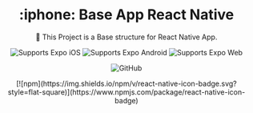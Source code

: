 <!-- Title -->

<h1 align="center"> :iphone: Base App React Native </h1>

<p align="center">🚀 This Project is a Base structure for React Native App. </p>


<!-- Header -->

<p align="center">

  <p align="center">
    <!-- iOS -->
    <img alt="Supports Expo iOS" longdesc="Supports Expo iOS" src="https://img.shields.io/badge/iOS-000.svg?style=flat-square&logo=APPLE&labelColor=999999&logoColor=fff" />
    <!-- Android -->
    <img alt="Supports Expo Android" longdesc="Supports Expo Android" src="https://img.shields.io/badge/Android-000.svg?style=flat-square&logo=ANDROID&labelColor=A4C639&logoColor=fff" />
    <!-- Web -->
    <img alt="Supports Expo Web" longdesc="Supports Expo Web" src="https://img.shields.io/badge/web-000.svg?style=flat-square&logo=GOOGLE-CHROME&labelColor=4285F4&logoColor=fff" />
  </p>
  
  <p align="center">
    <!-- LICENSE -->
    <img alt="GitHub" src="https://img.shields.io/github/license/karenyov/baseAppReactNative?style=flat-square">
  </p>
  
  <p align="center">
    [![npm](https://img.shields.io/npm/v/react-native-icon-badge.svg?style=flat-square)](https://www.npmjs.com/package/react-native-icon-badge)
   </p>
</p>

<!-- Body -->
